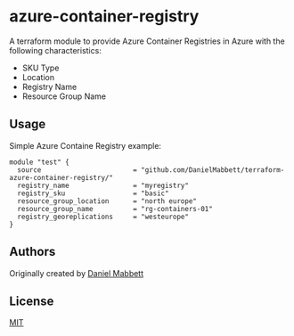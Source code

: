 # azure-container-registry

A terraform module to provide Azure Container Registries in Azure with the following
characteristics:
* SKU Type
* Location
* Registry Name
* Resource Group Name


## Usage

Simple Azure Containe Registry example:

```hcl-terraform
module "test" {
  source                       = "github.com/DanielMabbett/terraform-azure-container-registry/"
  registry_name                = "myregistry"
  registry_sku                 = "basic"
  resource_group_location      = "north europe"
  resource_group_name          = "rg-containers-01"
  registry_georeplications     = "westeurope" 
}
```

## Authors

Originally created by [Daniel Mabbett](https://github.com/danielmabbett)

## License

[MIT](LICENSE)
